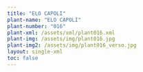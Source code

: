 ```yaml
---
title: "ELO CAPOLI"
plant-name: "ELO CAPOLI"
plant-number: "016"
plant-xml: /assets/xml/plant016.xml
plant-img: /assets/img/plant016.jpg
plant-img2: /assets/img/plant016_verso.jpg
layout: single-xml
toc: false
---
```

